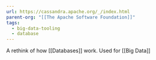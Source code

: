 ```yaml
---
url: https://cassandra.apache.org/_/index.html
parent-org: "[[The Apache Software Foundation]]"
tags:
  - big-data-tooling
  - database
---
```

A rethink of how [[Databases]] work. Used for [[Big Data]]
